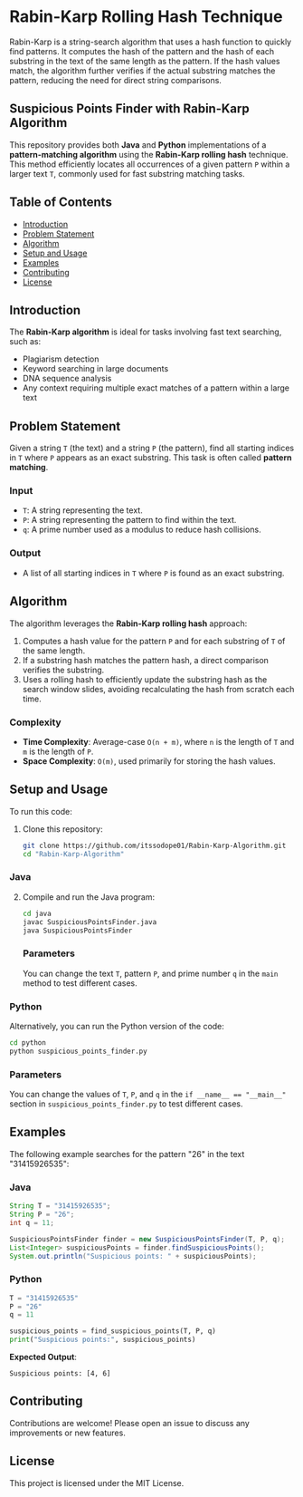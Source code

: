 # Rabin-Karp Rolling Hash Technique

Rabin-Karp is a string-search algorithm that uses a hash function to quickly find patterns. It computes the hash of the pattern and the hash of each substring in the text of the same length as the pattern. If the hash values match, the algorithm further verifies if the actual substring matches the pattern, reducing the need for direct string comparisons.

## Suspicious Points Finder with Rabin-Karp Algorithm

This repository provides both **Java** and **Python** implementations of a **pattern-matching algorithm** using the **Rabin-Karp rolling hash** technique. This method efficiently locates all occurrences of a given pattern `P` within a larger text `T`, commonly used for fast substring matching tasks.

## Table of Contents

- [Introduction](#introduction)
- [Problem Statement](#problem-statement)
- [Algorithm](#algorithm)
- [Setup and Usage](#setup-and-usage)
- [Examples](#examples)
- [Contributing](#contributing)
- [License](#license)

## Introduction

The **Rabin-Karp algorithm** is ideal for tasks involving fast text searching, such as:

- Plagiarism detection
- Keyword searching in large documents
- DNA sequence analysis
- Any context requiring multiple exact matches of a pattern within a large text

## Problem Statement

Given a string `T` (the text) and a string `P` (the pattern), find all starting indices in `T` where `P` appears as an exact substring. This task is often called **pattern matching**.

### Input

- `T`: A string representing the text.
- `P`: A string representing the pattern to find within the text.
- `q`: A prime number used as a modulus to reduce hash collisions.

### Output

- A list of all starting indices in `T` where `P` is found as an exact substring.

## Algorithm

The algorithm leverages the **Rabin-Karp rolling hash** approach:

1. Computes a hash value for the pattern `P` and for each substring of `T` of the same length.
2. If a substring hash matches the pattern hash, a direct comparison verifies the substring.
3. Uses a rolling hash to efficiently update the substring hash as the search window slides, avoiding recalculating the hash from scratch each time.

### Complexity

- **Time Complexity**: Average-case `O(n + m)`, where `n` is the length of `T` and `m` is the length of `P`.
- **Space Complexity**: `O(m)`, used primarily for storing the hash values.

## Setup and Usage

To run this code:

1. Clone this repository:
   ```bash
   git clone https://github.com/itssodope01/Rabin-Karp-Algorithm.git
   cd "Rabin-Karp-Algorithm"
   ```

### Java

2. Compile and run the Java program:

   ```bash
   cd java
   javac SuspiciousPointsFinder.java
   java SuspiciousPointsFinder
   ```

   ### Parameters

   You can change the text `T`, pattern `P`, and prime number `q` in the `main` method to test different cases.

### Python

Alternatively, you can run the Python version of the code:

```bash
cd python
python suspicious_points_finder.py
```

### Parameters

You can change the values of `T`, `P`, and `q` in the `if __name__ == "__main__"` section in `suspicious_points_finder.py` to test different cases.

## Examples

The following example searches for the pattern "26" in the text "31415926535":

### Java

```java
String T = "31415926535";
String P = "26";
int q = 11;

SuspiciousPointsFinder finder = new SuspiciousPointsFinder(T, P, q);
List<Integer> suspiciousPoints = finder.findSuspiciousPoints();
System.out.println("Suspicious points: " + suspiciousPoints);
```

### Python

```python
T = "31415926535"
P = "26"
q = 11

suspicious_points = find_suspicious_points(T, P, q)
print("Suspicious points:", suspicious_points)
```

**Expected Output**:

```
Suspicious points: [4, 6]
```

## Contributing

Contributions are welcome! Please open an issue to discuss any improvements or new features.

## License

This project is licensed under the MIT License.
